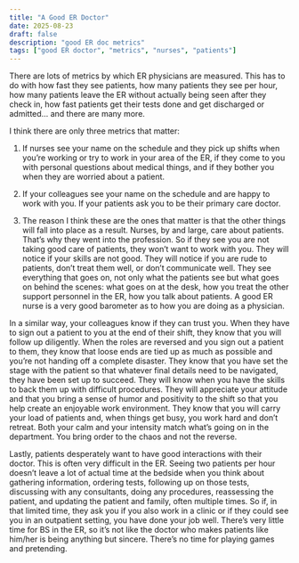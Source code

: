```yaml
---
title: "A Good ER Doctor"
date: 2025-08-23
draft: false
description: "good ER doc metrics"
tags: ["good ER doctor", "metrics", "nurses", "patients"]
---
```


There are lots of metrics by which ER physicians are measured. This has to do with how fast they see patients, how many patients they see per hour, how many patients leave the ER without actually being seen after they check in, how fast patients get their tests done and get discharged or admitted… and there are many more.

I think there are only three metrics that matter:

1. If nurses see your name on the schedule and they pick up shifts when you’re working or try to work in your area of the ER, if they come to you with personal questions about medical things, and if they bother you when they are worried about a patient.

2. If your colleagues see your name on the schedule and are happy to work with you.
If your patients ask you to be their primary care doctor.

3. The reason I think these are the ones that matter is that the other things will fall into place as a result. Nurses, by and large, care about patients. That’s why they went into the profession. So if they see you are not taking good care of patients, they won’t want to work with you. They will notice if your skills are not good. They will notice if you are rude to patients, don’t treat them well, or don’t communicate well. They see everything that goes on, not only what the patients see but what goes on behind the scenes: what goes on at the desk, how you treat the other support personnel in the ER, how you talk about patients. A good ER nurse is a very good barometer as to how you are doing as a physician.

In a similar way, your colleagues know if they can trust you. When they have to sign out a patient to you at the end of their shift, they know that you will follow up diligently. When the roles are reversed and you sign out a patient to them, they know that loose ends are tied up as much as possible and you’re not handing off a complete disaster. They know that you have set the stage with the patient so that whatever final details need to be navigated, they have been set up to succeed. They will know when you have the skills to back them up with difficult procedures. They will appreciate your attitude and that you bring a sense of humor and positivity to the shift so that you help create an enjoyable work environment. They know that you will carry your load of patients and, when things get busy, you work hard and don’t retreat. Both your calm and your intensity match what’s going on in the department. You bring order to the chaos and not the reverse.

Lastly, patients desperately want to have good interactions with their doctor. This is often very difficult in the ER. Seeing two patients per hour doesn’t leave a lot of actual time at the bedside when you think about gathering information, ordering tests, following up on those tests, discussing with any consultants, doing any procedures, reassessing the patient, and updating the patient and family, often multiple times. So if, in that limited time, they ask you if you also work in a clinic or if they could see you in an outpatient setting, you have done your job well. There’s very little time for BS in the ER, so it’s not like the doctor who makes patients like him/her is being anything but sincere. There’s no time for playing games and pretending.
